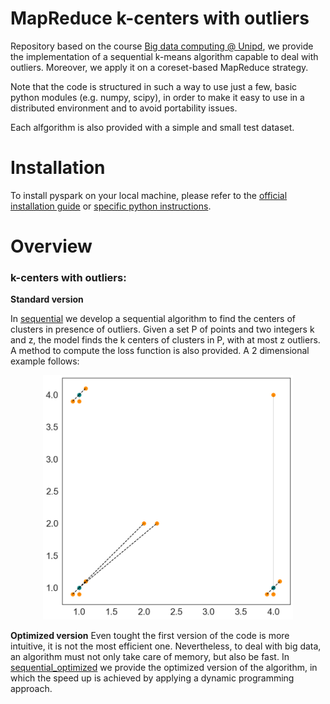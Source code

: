 # MapReduce k-centers with outliers

Repository based on the course [Big data computing @ Unipd](https://didattica.unipd.it/off/2021/LM/IN/IN2371/002PD/INP7079233/G2GR2), we provide the implementation of a sequential k-means algorithm capable to deal with outliers. Moreover, we apply it on a coreset-based MapReduce strategy.

Note that the code is structured in such a way to use just a few, basic python modules (e.g. numpy, scipy), in order to make it easy to use in a distributed environment and to avoid portability issues.

Each alfgorithm is also provided with a simple and small test dataset.

# Installation 
To install pyspark on your local machine, please refer to the [official installation guide](https://spark.apache.org/docs/latest/installation.html) or [specific python instructions](http://www.dei.unipd.it/~capri/BDC/PythonInstructions.html).

# Overview
### k-centers with outliers:
**Standard version**

In [sequential](https://github.com/nicolezattarin/MapReduce-kcenters-outliers/tree/main/sequential) we develop a sequential algorithm to find the centers of clusters in presence of outliers.
Given a set P of points and two integers k and z, the model finds the k centers of clusters in P, with at most z outliers. A method to compute the loss function is also provided.
A 2 dimensional example follows:
<p align="center">
  <img src="sequential/kcenter_k3_z1_test.png" width="400" />
</p>

**Optimized version**
Even tought the first version of the code is more intuitive, it is not the most efficient one. Nevertheless, to deal with big data, an algorithm must not only take care of memory, but also be fast. In [sequential_optimized](https://github.com/nicolezattarin/MapReduce-kcenters-outliers/tree/main/sequential_optimized) we provide the optimized version of the algorithm, in which the speed up is achieved by applying a dynamic programming approach.


